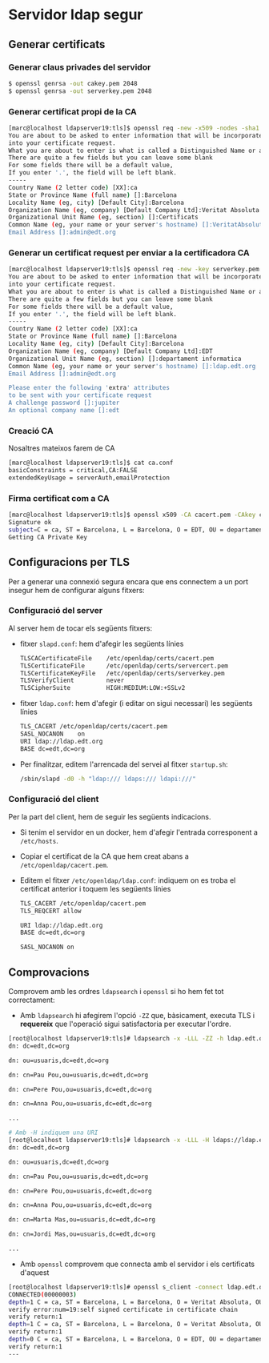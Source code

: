# Servidor ldap segur

## Generar certificats

### Generar claus privades del servidor

```bash
$ openssl genrsa -out cakey.pem 2048
$ openssl genrsa -out serverkey.pem 2048
```

### Generar certificat propi de la CA

```bash
[marc@localhost ldapserver19:tls]$ openssl req -new -x509 -nodes -sha1 -days 365 -key cakey.pem -out cacert.pem
You are about to be asked to enter information that will be incorporated
into your certificate request.
What you are about to enter is what is called a Distinguished Name or a DN.
There are quite a few fields but you can leave some blank
For some fields there will be a default value,
If you enter '.', the field will be left blank.
-----
Country Name (2 letter code) [XX]:ca
State or Province Name (full name) []:Barcelona
Locality Name (eg, city) [Default City]:Barcelona
Organization Name (eg, company) [Default Company Ltd]:Veritat Absoluta
Organizational Unit Name (eg, section) []:Certificats
Common Name (eg, your name or your server's hostname) []:VeritatAbsoluta
Email Address []:admin@edt.org
```

### Generar un certificat request per enviar a la certificadora CA

```bash
[marc@localhost ldapserver19:tls]$ openssl req -new -key serverkey.pem -out servercert.pem
You are about to be asked to enter information that will be incorporated
into your certificate request.
What you are about to enter is what is called a Distinguished Name or a DN.
There are quite a few fields but you can leave some blank
For some fields there will be a default value,
If you enter '.', the field will be left blank.
-----
Country Name (2 letter code) [XX]:ca
State or Province Name (full name) []:Barcelona
Locality Name (eg, city) [Default City]:Barcelona
Organization Name (eg, company) [Default Company Ltd]:EDT
Organizational Unit Name (eg, section) []:departament informatica
Common Name (eg, your name or your server's hostname) []:ldap.edt.org
Email Address []:admin@edt.org

Please enter the following 'extra' attributes
to be sent with your certificate request
A challenge password []:jupiter
An optional company name []:edt
```

### Creació CA

Nosaltres mateixos farem de CA

```bash
[marc@localhost ldapserver19:tls]$ cat ca.conf 
basicConstraints = critical,CA:FALSE
extendedKeyUsage = serverAuth,emailProtection
```

### Firma certificat com a CA

```bash
[marc@localhost ldapserver19:tls]$ openssl x509 -CA cacert.pem -CAkey cakey.pem -req -in servercsr.pem -days 365 -sha1 -extfile ca.conf -CAcreateserial -out servercert.pem
Signature ok
subject=C = ca, ST = Barcelona, L = Barcelona, O = EDT, OU = departament informatica, CN = ldap.edt.org, emailAddress = admin@edt.org
Getting CA Private Key
```

## Configuracions per TLS

Per a generar una connexió segura encara que ens connectem a un port insegur hem de configurar alguns fitxers:

### Configuració del server

Al server hem de tocar els següents fitxers:

* fitxer `slapd.conf`: hem d'afegir les següents línies
  
  ```bash
  TLSCACertificateFile    /etc/openldap/certs/cacert.pem
  TLSCertificateFile      /etc/openldap/certs/servercert.pem
  TLSCertificateKeyFile   /etc/openldap/certs/serverkey.pem
  TLSVerifyClient         never
  TLSCipherSuite          HIGH:MEDIUM:LOW:+SSLv2
  ```

* fitxer `ldap.conf`: hem d'afegir (i editar on sigui necessari) les següents línies
  
  ```bash
  TLS_CACERT /etc/openldap/certs/cacert.pem
  SASL_NOCANON    on
  URI ldap://ldap.edt.org
  BASE dc=edt,dc=org
  ```

* Per finalitzar, editem l'arrencada del servei al fitxer `startup.sh`:
  
  ```bash
  /sbin/slapd -d0 -h "ldap:/// ldaps:/// ldapi:///"
  ```

### Configuració del client

Per la part del client, hem de seguir les següents indicacions.

* Si tenim el servidor en un docker, hem d'afegir l'entrada corresponent a `/etc/hosts`.

* Copiar el certificat de la CA que hem creat abans a `/etc/openldap/cacert.pem`.

* Editem el fitxer `/etc/openldap/ldap.conf`: indiquem on es troba el certificat anterior i toquem les següents línies
  
  ```bash
  TLS_CACERT /etc/openldap/cacert.pem
  TLS_REQCERT allow
  
  URI ldap://ldap.edt.org
  BASE dc=edt,dc=org
  
  SASL_NOCANON on
  ```

## Comprovacions

Comprovem amb les ordres `ldapsearch` i `openssl` si ho hem fet tot correctament:

* Amb `ldapsearch` hi afegirem l'opció `-ZZ` que, bàsicament, executa TLS i **requereix** que l'operació sigui satisfactoria per executar l'ordre.

```bash
[root@localhost ldapserver19:tls]# ldapsearch -x -LLL -ZZ -h ldap.edt.org -b 'dc=edt,dc=org' dn
dn: dc=edt,dc=org

dn: ou=usuaris,dc=edt,dc=org

dn: cn=Pau Pou,ou=usuaris,dc=edt,dc=org

dn: cn=Pere Pou,ou=usuaris,dc=edt,dc=org

dn: cn=Anna Pou,ou=usuaris,dc=edt,dc=org

...

# Amb -H indiquem una URI
[root@localhost ldapserver19:tls]# ldapsearch -x -LLL -H ldaps://ldap.edt.org dn
dn: dc=edt,dc=org

dn: ou=usuaris,dc=edt,dc=org

dn: cn=Pau Pou,ou=usuaris,dc=edt,dc=org

dn: cn=Pere Pou,ou=usuaris,dc=edt,dc=org

dn: cn=Anna Pou,ou=usuaris,dc=edt,dc=org

dn: cn=Marta Mas,ou=usuaris,dc=edt,dc=org

dn: cn=Jordi Mas,ou=usuaris,dc=edt,dc=org

...
```

* Amb `openssl` comprovem que connecta amb el servidor i els certificats d'aquest

```bash
[root@localhost ldapserver19:tls]# openssl s_client -connect ldap.edt.org:636
CONNECTED(00000003)
depth=1 C = ca, ST = Barcelona, L = Barcelona, O = Veritat Absoluta, OU = Certificats, CN = VeritatAbsoluta, emailAddress = admin@edt.org
verify error:num=19:self signed certificate in certificate chain
verify return:1
depth=1 C = ca, ST = Barcelona, L = Barcelona, O = Veritat Absoluta, OU = Certificats, CN = VeritatAbsoluta, emailAddress = admin@edt.org
verify return:1
depth=0 C = ca, ST = Barcelona, L = Barcelona, O = EDT, OU = departament informatica, CN = ldap.edt.org, emailAddress = admin@edt.org
verify return:1
---

```
